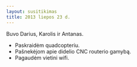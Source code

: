 ```yaml
---
layout: susitikimas
title: 2013 liepos 23 d.
---
```

Buvo Darius, Karolis ir Antanas.

* Paskraidėm quadcopteriu.
* Pašnekėjom apie didelio CNC routerio gamybą.
* Pagaudėm vietini wifi.